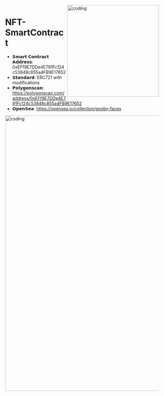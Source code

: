 <img align="right" alt="coding" src="https://media0.giphy.com/media/ho0xXatV7b3Fo1ZRXN/giphy.gif" width="300" height="300">

# NFT-SmartContract
* 𝗦𝗺𝗮𝗿𝘁 𝗖𝗼𝗻𝘁𝗿𝗮𝗰𝘁 𝗔𝗱𝗱𝗿𝗲𝘀𝘀: 0xEFf9E7DDe4E791Fc124c53848c855a4FB9E17652
* 𝗦𝘁𝗮𝗻𝗱𝗮𝗿𝗱: ERC721 with modifications
* 𝗣𝗼𝗹𝘆𝗴𝗼𝗻𝘀𝗰𝗮𝗻: https://polygonscan.com/address/0xEFf9E7DDe4E791Fc124c53848c855a4FB9E17652
* 𝗢𝗽𝗲𝗻𝗦𝗲𝗮: https://opensea.io/collection/gooby-faces

<img align="left" alt="coding" src="https://upwork-usw2-prod-agora-file-storage.s3.us-west-2.amazonaws.com/profile/portfolio/thumbnail/bb91a546905163f93ebd653897135f58?response-content-disposition=inline;+filename=%22image_original%22;+filename*=utf-8%27%27image_original&X-Amz-Security-Token=IQoJb3JpZ2luX2VjEFsaCXVzLXdlc3QtMiJHMEUCIQDmrkhiteyDHax%2BWmc8mzObbf1lOOgS0nkIDvtoUR97wQIgMcn0UW1o5JtHO5pPyXIAwjVK4kyK13Lp0CN%2BFWA%2BCnMq1gQIxP//////////ARAAGgw3Mzk5MzkxNzM4MTkiDNMXjUBeaGoYvbw%2BpiqqBMFHh/bdfclFZc7AOwHFqhbDsdk8Z4xZLUasXRUpUdpbijDeo2e8aUT7o3hy%2B6vEGaREROkIDU%2BMyeu1MYTfJnJ2guYXKY6niiMo9hqoAmMXe/iz/qmki2m4C1SnIlAyf/Q6N/rXoPuItlZFyO/CLYlSwMoJeFJKI%2Brh3U7/dPJ60wO38a/e7kUwdP1FUGRJvli0stSkdCpDFyXlRaygnCrRvRV4m7qv2Aefu6MGbOX6BxPTavJIO6aDE83Gx2a8UlZEr7Rbcn4MRMJmkCtIVvCNDBN7w%2BAGdzrTLevhMVeOv14YjSfwqcWJX49qo0/U3bI6iqeZZGbq%2B9HiRShmoRjz7hk4XdfG/6xUVKKQiByfreTpKgzoevsvdppxZtPhyMhVGNK%2B/aMwJK9VPhWWW%2BKg9kGEWBupqYGYR8BSlxXZotsnEXqeJ1MewpJlikJj0F6btGBPitW3XATWwfweHJvbGzNXvut9HCIAYmAoFHqkxF%2BocSTScOi/UxAA9aaC5hqivrts1lWIg6w6Yl6fpjOOAz4M0qh9ML9ZeUYwZ9MfiKqkYvljKWcyCYNne7TRl/m6VPEj49EXxnvQn04wBgSAyzLigjf0K5qQsEssArhLqZDPyOA1dqoZgmV%2BMqTE6lcyiFSl717ldM2dgY8ILCvkO2zv5v6J7ywEM7e0wTa/m%2BYV8gmuONoh%2BRkB48KloOBCACjAJBYD2y2LjfqBfj6CWQO1zEG8V70jMIzHzasGOqcBRg%2BjVKEnxUlTr5Ej2mdoAE2%2BP461yvhdlexp/q1LJQ9QhLZUVyJW9TphjIQRYu/ML7jidNMirlWpEVdUZvs5YsX9GvY71h/zqhWHEsA7AU8%2B7%2BcgUABEtNWc95zIglkJ4WMf6qFIk2j3bvRWno8QzqwdnhQEqFxQgTjHR0tfgO4AumfludHKZap0jT8FsQkUAxU625c8toIkOeElguuKmBnJV4vZZKM=&X-Amz-Algorithm=AWS4-HMAC-SHA256&X-Amz-Date=20231208T191502Z&X-Amz-SignedHeaders=host&X-Amz-Expires=900&X-Amz-Credential=ASIA2YR6PYW55HFBYN7V/20231208/us-west-2/s3/aws4_request&X-Amz-Signature=bb03f1ff7dcc275de72956dd7fd74c49226a3969dc5e0d1cb27d760ad668b428" width="720" height="900">

